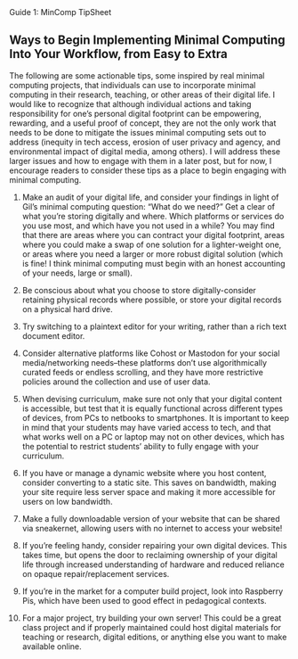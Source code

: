 <detail> 
  <summary>Guide 1: MinComp TipSheet</summary>

## Ways to Begin Implementing Minimal Computing Into Your Workflow, from Easy to Extra

The following are some actionable tips, some inspired by real minimal computing projects, that individuals can use to incorporate minimal computing in their research, teaching, or other areas of their digital life. I would like to recognize that although individual actions and taking responsibility for one’s personal digital footprint can be empowering, rewarding, and a useful proof of concept, they are not the only work that needs to be done to mitigate the issues minimal computing sets out to address (inequity in tech access, erosion of user privacy and agency, and environmental impact of digital media, among others). 
I will address these larger issues and how to engage with them in a later post, but for now, I encourage readers to consider these tips as a place to begin engaging with minimal computing.


1. Make an audit of your digital life, and consider your findings in light of Gil’s minimal computing question: “What do we need?” Get a clear of what you’re storing digitally and where. Which platforms or services do you use most, and which have you not used in a while? You may find that there are areas where you can contract your digital footprint, areas where you could make a swap of one solution for a lighter-weight one, or areas where you need a larger or more robust digital solution (which is fine! I think minimal computing must begin with an honest accounting of your needs, large or small).

2. Be conscious about what you choose to store digitally-consider retaining physical records where possible, or store your digital records on a physical hard drive.

3. Try switching to a plaintext editor for your writing, rather than a rich text document editor. 

4. Consider alternative platforms like Cohost or Mastodon for your social media/networking needs–these platforms don’t use algorithmically curated feeds or endless scrolling, and they have more restrictive policies around the collection and use of user data.

5. When devising curriculum, make sure not only that your digital content is accessible, but test that it is equally functional across different types of devices, from PCs to netbooks to smartphones. It is important to keep in  mind that your students may have varied access to tech, and that what works well on a PC or laptop may not on other devices, which has the potential to restrict students’ ability to fully engage with your curriculum.

6. If you have or manage a dynamic website where you host content, consider converting to a static site. This saves on bandwidth, making your site require less server space and making it more accessible for users on low bandwidth.

7. Make a fully downloadable version of your website that can be shared via sneakernet, allowing users with no internet to access your website!

8. If you’re feeling handy, consider repairing your own digital devices. This takes time, but opens the door to reclaiming ownership of your digital life through increased understanding of hardware and reduced reliance on opaque repair/replacement services.

9. If you’re in the market for a computer build project, look into Raspberry Pis, which have been used to good effect in pedagogical contexts.

10. For a major project, try building your own server! This could be a great class project and if properly maintained could host digital materials for teaching or research, digital editions, or anything else you want to make available online.
  </detail>
